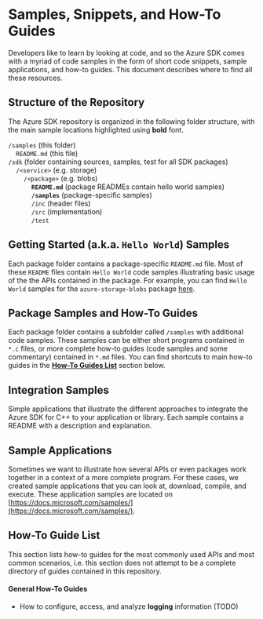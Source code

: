 # Samples, Snippets, and How-To Guides

Developers like to learn by looking at code, and so the Azure SDK comes with a myriad of code samples in the form of short code snippets, sample applications, and how-to guides. This document describes where to find all these resources.

## Structure of the Repository

The Azure SDK repository is organized in the following folder structure, with the main sample locations highlighted using **bold** font.

`/samples` (this folder)<br>
&nbsp;&nbsp;&nbsp;&nbsp;`README.md` (this file)<br>
`/sdk` (folder containing sources, samples, test for all SDK packages)<br>
&nbsp;&nbsp;&nbsp;&nbsp;`/<service>` (e.g. storage)<br>
&nbsp;&nbsp;&nbsp;&nbsp;&nbsp;&nbsp;&nbsp;&nbsp;`/<package>` (e.g. blobs)<br>
&nbsp;&nbsp;&nbsp;&nbsp;&nbsp;&nbsp;&nbsp;&nbsp;&nbsp;&nbsp;&nbsp;&nbsp;**`README.md`** (package READMEs contain hello world samples)<br>
&nbsp;&nbsp;&nbsp;&nbsp;&nbsp;&nbsp;&nbsp;&nbsp;&nbsp;&nbsp;&nbsp;&nbsp;**`/samples`** (package-specific samples)<br>
&nbsp;&nbsp;&nbsp;&nbsp;&nbsp;&nbsp;&nbsp;&nbsp;&nbsp;&nbsp;&nbsp;&nbsp;`/inc` (header files)<br>
&nbsp;&nbsp;&nbsp;&nbsp;&nbsp;&nbsp;&nbsp;&nbsp;&nbsp;&nbsp;&nbsp;&nbsp;`/src` (implementation)<br>
&nbsp;&nbsp;&nbsp;&nbsp;&nbsp;&nbsp;&nbsp;&nbsp;&nbsp;&nbsp;&nbsp;&nbsp;`/test`<br>

##  Getting Started (a.k.a. `Hello World`) Samples

Each package folder contains a package-specific `README.md` file. Most of these `README` files contain `Hello World` code samples illustrating basic usage of the the APIs contained in the package. For example, you can find `Hello World` samples for the `azure-storage-blobs` package [here](https://github.com/Azure/azure-sdk-for-cpp/blob/main/sdk/storage/README.md#code-samples).

## Package Samples and How-To Guides

Each package folder contains a subfolder called `/samples` with additional code samples. These samples can be either short programs contained in `*.c` files, or more complete how-to guides (code samples and some commentary) contained in `*.md` files. You can find shortcuts to main how-to guides in the [**How-To Guides List**](#how-to-guide-list) section below.

## Integration Samples

Simple applications that illustrate the different approaches to integrate the Azure SDK for C++ to your application or library. Each sample contains a README with a description and explanation.

## Sample Applications

Sometimes we want to illustrate how several APIs or even packages work together in a context of a more complete program. For these cases, we created sample applications that you can look at, download, compile, and execute. These application samples are located on
[https://docs.microsoft.com/samples/](https://docs.microsoft.com/samples/).

## How-To Guide List

This section lists how-to guides for the most commonly used APIs and most common scenarios, i.e. this section does not attempt to be a complete directory of guides contained in this repository.

#### General How-To Guides

- How to configure, access, and analyze **logging** information (TODO)
